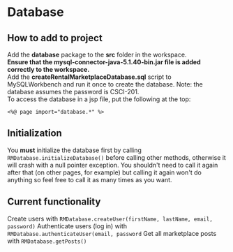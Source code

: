 # Database

## How to add to project
Add the **database** package to the **src** folder in the workspace.<br />
**Ensure that the mysql-connector-java-5.1.40-bin.jar file is added correctly to the workspace.**<br />
Add the **createRentalMarketplaceDatabase.sql** script to MySQLWorkbench and run it once to create the database. Note: the database assumes the password is CSCI-201.<br />
To access the database in a jsp file, put the following at the top:
```
<%@ page import="database.*" %>
```

## Initialization
You **must** initialize the database first by calling ```RMDatabase.initializeDatabase()``` before calling other methods, otherwise it will crash with a null pointer exception. You shouldn't need to call it again after that (on other pages, for example) but calling it again won't do anything so feel free to call it as many times as you want.

## Current functionality
Create users with ```RMDatabase.createUser(firstName, lastName, email, password)```
Authenticate users (log in) with ```RMDatabase.authenticateUser(email, password```
Get all marketplace posts with ```RMDatabase.getPosts()```
